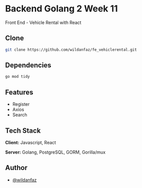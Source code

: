 # Backend Golang 2 Week 11

Front End - Vehicle Rental with React

## Clone

```bash
git clone https://github.com/wildanfaz/fe_vehiclerental.git
```

## Dependencies

```bash
go mod tidy
```

## Features

- Register
- Axios
- Search

## Tech Stack

**Client:** Javascript, React

**Server:** Golang, PostgreSQL, GORM, Gorilla/mux

## Author

- [@wildanfaz](https://www.github.com/wildanfaz)
